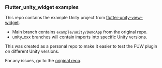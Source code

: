 ### Flutter_unity_widget examples

This repo contains the example Unity project from [flutter-unity-view-widget](https://github.com/juicycleff/flutter-unity-view-widget).
- Main branch contains `example/unity/DemoApp` from the original repo.
- unity_xxx branches will contain imports into specific Unity versions.

This was created as a personal repo to make it easier to test the FUW plugin on different Unity versions.

For any issues, go to the [original repo](https://github.com/juicycleff/flutter-unity-view-widget). 
